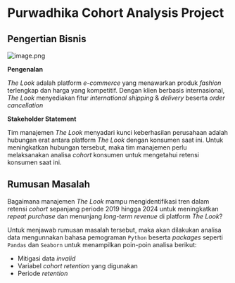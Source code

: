 # Purwadhika Cohort Analysis Project

## Pengertian Bisnis

![image.png](attachment:34fa78dc-b7da-4972-969b-cc601fb0892f.png)

**Pengenalan**

*The Look* adalah platform *e-commerce* yang menawarkan produk *fashion* terlengkap dan harga yang kompetitif. Dengan klien berbasis internasional, *The Look* menyediakan fitur *international shipping* & *delivery* beserta *order cancellation*

**Stakeholder Statement**

Tim manajemen *The Look* menyadari kunci keberhasilan perusahaan adalah hubungan erat antara platform *The Look* dengan konsumen saat ini. Untuk meningkatkan hubungan tersebut, maka tim manajemen perlu melaksanakan analisa *cohort* konsumen untuk mengetahui retensi konsumen saat ini.

## Rumusan Masalah

Bagaimana manajemen *The Look* mampu mengidentifikasi tren dalam retensi *cohort* sepanjang periode 2019 hingga 2024 untuk meningkatkan *repeat purchase* dan menunjang *long-term revenue* di platform *The Look*?

Untuk menjawab rumusan masalah tersebut, maka akan dilakukan analisa data mengunnakan bahasa pemograman `Python` beserta *packages* seperti `Pandas` dan `Seaborn` untuk menampilkan poin-poin analisa berikut:
- Mitigasi data *invalid*
- Variabel *cohort retention* yang digunakan
- Periode *retention*
